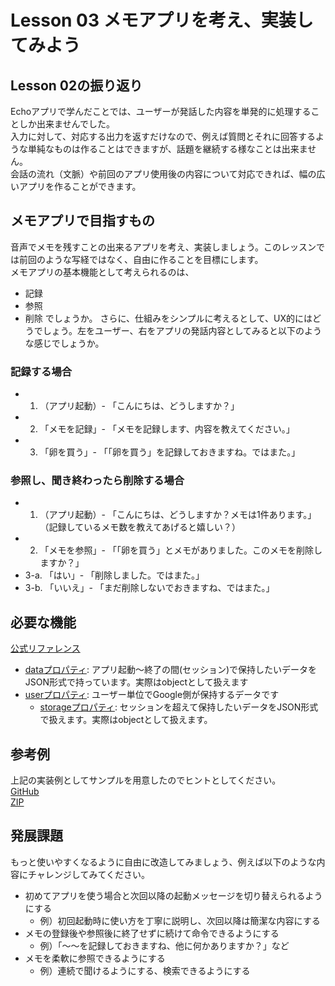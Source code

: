 # Lesson 03 メモアプリを考え、実装してみよう
## Lesson 02の振り返り
Echoアプリで学んだことでは、ユーザーが発話した内容を単発的に処理することしか出来ませんでした。  
入力に対して、対応する出力を返すだけなので、例えば質問とそれに回答するような単純なものは作ることはできますが、話題を継続する様なことは出来ません。  
会話の流れ（文脈）や前回のアプリ使用後の内容について対応できれば、幅の広いアプリを作ることができます。

## メモアプリで目指すもの
音声でメモを残すことの出来るアプリを考え、実装しましょう。このレッスンでは前回のような写経ではなく、自由に作ることを目標にします。  
メモアプリの基本機能として考えられるのは、
- 記録
- 参照
- 削除
でしょうか。
さらに、仕組みをシンプルに考えるとして、UX的にはどうでしょう。左をユーザー、右をアプリの発話内容としてみると以下のような感じでしょうか。

### 記録する場合
- 1. （アプリ起動）- 「こんにちは、どうしますか？」
- 2. 「メモを記録」- 「メモを記録します、内容を教えてください。」
- 3. 「卵を買う」- 「「卵を買う」を記録しておきますね。ではまた。」

### 参照し、聞き終わったら削除する場合
- 1. （アプリ起動）- 「こんにちは、どうしますか？メモは1件あります。」（記録しているメモ数を教えてあげると嬉しい？）
- 2. 「メモを参照」- 「「卵を買う」とメモがありました。このメモを削除しますか？」
- 3-a. 「はい」- 「削除しました。ではまた。」
- 3-b. 「いいえ」- 「まだ削除しないでおきますね、ではまた。」

## 必要な機能
[公式リファレンス](https://actions-on-google.github.io/actions-on-google-nodejs/classes/_service_actionssdk_conv_.actionssdkconversation.html)  
- [dataプロパティ](https://actions-on-google.github.io/actions-on-google-nodejs/classes/_service_actionssdk_conv_.actionssdkconversation.html#data): アプリ起動〜終了の間(セッション)で保持したいデータをJSON形式で持っています。実際はobjectとして扱えます
- [userプロパティ](https://actions-on-google.github.io/actions-on-google-nodejs/classes/actionssdk.user.html): ユーザー単位でGoogle側が保持するデータです
  - [storageプロパティ](https://actions-on-google.github.io/actions-on-google-nodejs/classes/actionssdk.user.html#storage): セッションを超えて保持したいデータをJSON形式で扱えます。実際はobjectとして扱えます。

## 参考例
上記の実装例としてサンプルを用意したのでヒントとしてください。  
[GitHub](https://github.com/ebisu-voice-production/actions-sdk-example-memo)  
[ZIP](https://github.com/ebisu-voice-production/actions-sdk-example-memo/archive/master.zip)

## 発展課題
もっと使いやすくなるように自由に改造してみましょう、例えば以下のような内容にチャレンジしてみてください。
- 初めてアプリを使う場合と次回以降の起動メッセージを切り替えられるようにする
  - 例）初回起動時に使い方を丁寧に説明し、次回以降は簡潔な内容にする
- メモの登録後や参照後に終了せずに続けて命令できるようにする
  - 例）「〜〜を記録しておきますね、他に何かありますか？」など
- メモを柔軟に参照できるようにする
  - 例）連続で聞けるようにする、検索できるようにする
